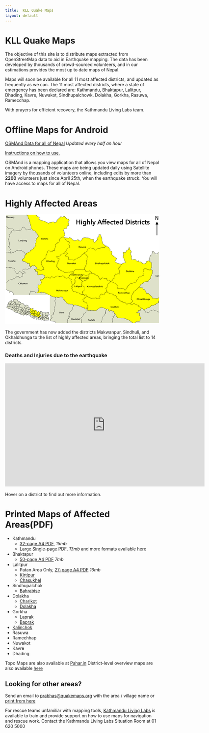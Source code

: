 ```yaml
---
title:  KLL Quake Maps 
layout: default
---
```


# KLL Quake Maps 

The objective of this site is to distribute maps extracted from OpenStreetMap data to aid in Earthquake mapping. The data has been developed by thousands of crowd-sourced volunteers, and in our estimations provides the most up to date maps of Nepal.

Maps will soon be available for all 11 most affected districts, and updated as frequently as we can. The 11 most affected districts, where a state of emergency has been declared are: Kathmandu, Bhaktapur, Lalitpur, Dhading, Kavre, Nuwakot, Sindhupalchowk, Dolakha, Gorkha, Rasuwa, Ramecchap.

With prayers for efficient recovery, the Kathmandu Living Labs team.


# Offline Maps for Android <a id="offline-maps"></a>

[OSMAnd Data for all of Nepal](http://52.10.79.204/Nepal-latest.zip) *Updated every half an hour*

[Instructions on how to use.](https://docs.google.com/document/d/1eQnUxurakreVotXz4wbt194Tn6fJjoSSMME66rokTwc/pub)

OSMAnd is a mapping application that allows you view maps for all of Nepal on Android phones. These maps are being updated daily using Satellite imagery by thousands of volunteers online, including edits by more than **2200** volunteers just since April 25th, when the earthquake struck. You will have access to maps for all of Nepal.


# Highly Affected Areas <a id="affected-areas"></a>
![](img/MostAffectedDistricts.png)

The government has now added the districts Makwanpur, Sindhuli, and Okhaldhunga to the list of highly affected areas, bringing the total list to 14 districts.

### Deaths and Injuries due to the earthquake

<iframe class="height-400" frameborder="0" width="650" height="400" scrolling="no" src="http://kathmandulivinglabs.github.io/nepal-casualty-map/iframe.html"></iframe>

Hover on a district to find out more information.

# Printed Maps of Affected Areas(PDF) <a id="printed-maps"></a>
 * Kathmandu
   * [32-page A4 PDF](https://docs.google.com/document/d/1eQnUxurakreVotXz4wbt194Tn6fJjoSSMME66rokTwc/pub), *15mb*
   * [Large Single-page PDF](http://www.maposmatic.org/results//163571_2015-04-26_22-22_KathmanduBagmatiCentralDevelopmentRegionNepal.pdf), *13mb* and more formats available [here](http://www.maposmatic.org/maps/163571)
 * Bhaktapur
   * [50-page A4 PDF](http://www.maposmatic.org/results//163497_2015-04-26_14-05_BhaktapurBagmatiCentralDevelopmentRegionNepal.pdf) *7mb*
 * Lalitpur
   * Patan Area Only, [27-page A4 PDF](http://www.maposmatic.org/results//163662_2015-04-27_10-25_Lalitpur.pdf) *16mb*
   * [Kirtipur](https://cloud.githubusercontent.com/assets/371666/7369122/a2e6e3d8-edcc-11e4-8870-cb58302c0788.png)
   * [Chasukhel](https://cloud.githubusercontent.com/assets/4587826/7360010/d42f39f4-ed13-11e4-8ccf-06b6df824b6e.png)
 * Sindhupalchok
   * [Bahrabise](https://cloud.githubusercontent.com/assets/371666/7369193/7200ad70-edcd-11e4-8d3d-c36bb86c8eb8.png)
 * Dolakha
   * [Charikot](https://cloud.githubusercontent.com/assets/371666/7369184/369a7798-edcd-11e4-9d94-998dcd305b3d.png)
   * [Dolakha](https://cloud.githubusercontent.com/assets/4587826/7360012/da9b7758-ed13-11e4-9eff-4cf6b8b2bee0.png)
 * Gorkha
   * [Laprak](https://cloud.githubusercontent.com/assets/371666/7369104/779291a0-edcc-11e4-9f18-8331f8d68594.png)
   * [Baprak](https://cloud.githubusercontent.com/assets/371666/7369111/8e87067a-edcc-11e4-97ec-61b0d5313867.png)
 * [Kalinchok](https://cloud.githubusercontent.com/assets/371666/7369131/c13f4528-edcc-11e4-87b7-e7bf41424afb.png)
 * Rasuwa
 * Ramechhap
 * Nuwakot
 * Kavre
 * Dhading

Topo Maps are also available at [Pahar.in](http://pahar.in/nepal-topo-maps/)
District-level overview maps are also available [here](https://drive.google.com/file/d/0BxrnzVKy1m8GNDY5Rk1oSDVpbVk/view)

## Looking for other areas?
Send an email to prabhas@quakemaps.org with the area / village name or [print from here](http://geohacker.in/nepal/)


For rescue teams unfamiliar with mapping tools, [Kathmandu Living Labs](http://kathmandulivinglabs.org) is available to train and provide support on how to use maps for navigation and rescue work. Contact the Kathmandu Living Labs Situation Room at 01 620 5000
